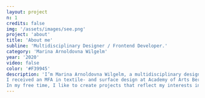 ```yaml
---
layout: project
n: 1
credits: false
img: '/assets/images/see.png'
project: 'about'
title: 'About me'
subline: 'Multidisciplinary Designer / Frontend Developer.'
category: 'Marina Arnoldovna Wilgelm'
year: '2020'
video: false
color: '#F39945'
description: 'I’m Marina Arnoldovna Wilgelm, a multidisciplinary designer and front end developer from Berlin. <br>
I received an MFA in textile- and surface design at Academy of Arts Berlin-Weißensee. After working in fashion as a textile print designer at pattern powerhouse <a href="https://www.lalaberlin.com/" alt="Lala Berlin">Lala Berlin</a>. I started building a second mainstay in the realm of web development which led me to my previous job as a Frontend Development Trainee at <a href="https://www.edenspiekermann.com/eu/" alt="Edenspiekermann">Edenspiekermann</a>, where I’ve been lucky enough to work for clients such as — die Gruenen Bündnis´90, Parma, IAS-Gruppe, SAP Innovationcenter, Schrot&Korn and Biohandel. <br><br>
In my free time, I like to create projects that reflect my interests in color & craftsmanship. You can follow me on <a href="https://www.instagram.com/arnoldovnawilgelm/" alt="instagram">instagram</a> and <a href="https://www.linkedin.com/in/marina-wilhelm/" alt="linkedin">linkedIn</a>. I’m currently seeking new opportunities, either freelance or full-time. Get in touch and say hello. '
---
```

